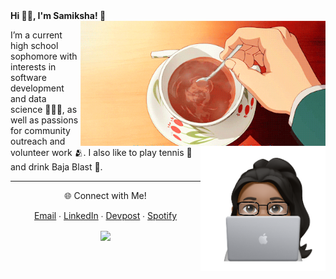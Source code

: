 <div>
 <b>Hi 👋🏽, I'm Samiksha! 🦦</b>
</div>

  <img align="right" src="giphy.gif" height="200">
  <img align="right" src="New Note.png" height="200">
  
  I’m a current high school sophomore with interests in software development and data science 👩🏾‍💻, as well as passions for community outreach and volunteer work 🫂. I also like to play tennis 🎾 and drink Baja Blast 🥤.

<!--   <img src = "https://github-readme-stats.vercel.app/api?username=slingann&show_icons=true&include_all_commits=true&border_radius=20px&theme=graywhite" width="400">
  <br>
  <img src = "https://github-readme-stats.vercel.app/api/top-langs/?username=slingann&layout=compact&border_radius=20px&theme=graywhite&custom_title=Samiksha's+Top+Languages" width="400"> -->

  ---
<div>
 <div align="center">
  🌐 Connect with Me!</b>
  
  [Email](mailto:slingan01@gmail.com)  ∙  [LinkedIn](https://www.linkedin.com/in/samikshalingan/)  ∙  [Devpost](https://devpost.com/slingan)  ∙  [Spotify](https://open.spotify.com/user/yklmyaju9eg0x4xlwhdyojbr1?si=7694ae43bbf6463f)
 </div>
</div>


 <!-- ![Alt text](https://spotify-recently-played-readme.vercel.app/api?user=yklmyaju9eg0x4xlwhdyojbr1&width=500) -->
 
<div align="center">
   <img src="https://spotify-recently-played-readme.vercel.app/api?user=yklmyaju9eg0x4xlwhdyojbr1&width=500" align="center">
</div>
